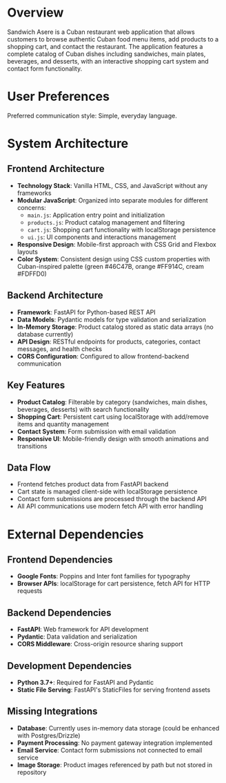 # Overview

Sandwich Asere is a Cuban restaurant web application that allows customers to browse authentic Cuban food menu items, add products to a shopping cart, and contact the restaurant. The application features a complete catalog of Cuban dishes including sandwiches, main plates, beverages, and desserts, with an interactive shopping cart system and contact form functionality.

# User Preferences

Preferred communication style: Simple, everyday language.

# System Architecture

## Frontend Architecture
- **Technology Stack**: Vanilla HTML, CSS, and JavaScript without any frameworks
- **Modular JavaScript**: Organized into separate modules for different concerns:
  - `main.js`: Application entry point and initialization
  - `products.js`: Product catalog management and filtering
  - `cart.js`: Shopping cart functionality with localStorage persistence
  - `ui.js`: UI components and interactions management
- **Responsive Design**: Mobile-first approach with CSS Grid and Flexbox layouts
- **Color System**: Consistent design using CSS custom properties with Cuban-inspired palette (green #46C47B, orange #FF914C, cream #FDFFD0)

## Backend Architecture
- **Framework**: FastAPI for Python-based REST API
- **Data Models**: Pydantic models for type validation and serialization
- **In-Memory Storage**: Product catalog stored as static data arrays (no database currently)
- **API Design**: RESTful endpoints for products, categories, contact messages, and health checks
- **CORS Configuration**: Configured to allow frontend-backend communication

## Key Features
- **Product Catalog**: Filterable by category (sandwiches, main dishes, beverages, desserts) with search functionality
- **Shopping Cart**: Persistent cart using localStorage with add/remove items and quantity management
- **Contact System**: Form submission with email validation
- **Responsive UI**: Mobile-friendly design with smooth animations and transitions

## Data Flow
- Frontend fetches product data from FastAPI backend
- Cart state is managed client-side with localStorage persistence
- Contact form submissions are processed through the backend API
- All API communications use modern fetch API with error handling

# External Dependencies

## Frontend Dependencies
- **Google Fonts**: Poppins and Inter font families for typography
- **Browser APIs**: localStorage for cart persistence, fetch API for HTTP requests

## Backend Dependencies
- **FastAPI**: Web framework for API development
- **Pydantic**: Data validation and serialization
- **CORS Middleware**: Cross-origin resource sharing support

## Development Dependencies
- **Python 3.7+**: Required for FastAPI and Pydantic
- **Static File Serving**: FastAPI's StaticFiles for serving frontend assets

## Missing Integrations
- **Database**: Currently uses in-memory data storage (could be enhanced with Postgres/Drizzle)
- **Payment Processing**: No payment gateway integration implemented
- **Email Service**: Contact form submissions not connected to email service
- **Image Storage**: Product images referenced by path but not stored in repository